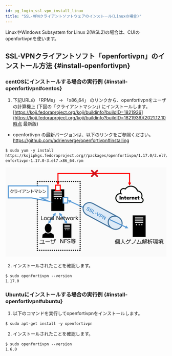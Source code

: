 ```yaml
---
id: pg_login_ssl-vpn_install_linux
title: "SSL-VPNクライアントソフトウェアのインストール(Linuxの場合)"
---
```


LinuxやWindows Subsystem for Linux 2(WSL2)の場合は、CUIのopenfortivpnを使います。


## SSL-VPNクライアントソフト「openfortivpn」のインストール方法 {#install-openfortivpn}

### centOSにインストールする場合の実行例 {#install-openfortivpn#centos}

1. 下記URLの 「RPMs」 -> 「x86_64」 のリンクから、openfortivpnをユーザの計算機上 (下図の「クライアントマシン」) にインストールします。　[https://koji.fedoraproject.org/koji/buildinfo?buildID=1821936](https://koji.fedoraproject.org/koji/buildinfo?buildID=1821936)(2021.12.10時点 最新版)

- openfortivpn の最新バージョンは、以下のリンクをご参照ください。 https://github.com/adrienverge/openfortivpn#installing

```
$ sudo yum -y install
https://kojipkgs.fedoraproject.org//packages/openfortivpn/1.17.0/3.el7/x86_64/op
enfortivpn-1.17.0-3.el7.x86_64.rpm
```

![figure](sslvpn.png)



2. インストールされたことを確認します。
```
$ sudo openfortivpn --version
1.17.0
```

### Ubuntuにインストールする場合の実行例 {#install-openfortivpn#ubuntu}

1. 以下のコマンドを実行してopenfortivpnをインストールします。

```
$ sudo apt-get install -y openfortivpn
```

2. インストールされたことを確認します。
```
$ sudo openfortivpn --version
1.6.0
```
